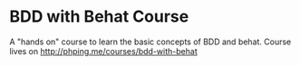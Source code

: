 # BDD with Behat Course

A "hands on" course to learn the basic concepts of BDD and behat.
Course lives on http://phping.me/courses/bdd-with-behat
